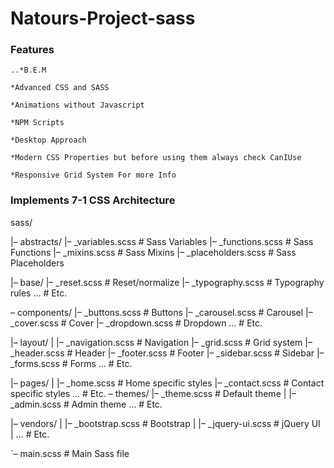 # Natours-Project-sass

### Features

    ..*B.E.M

    *Advanced CSS and SASS

    *Animations without Javascript

    *NPM Scripts

    *Desktop Approach

    *Modern CSS Properties but before using them always check CanIUse

    *Responsive Grid System For more Info


### Implements 7-1 CSS Architecture

sass/

|– abstracts/
   |– _variables.scss    # Sass Variables
   |– _functions.scss    # Sass Functions
   |– _mixins.scss       # Sass Mixins
  |– _placeholders.scss # Sass Placeholders

|– base/
   |– _reset.scss        # Reset/normalize
   |– _typography.scss   # Typography rules
   …                     # Etc.

– components/
   |– _buttons.scss      # Buttons
   |– _carousel.scss     # Carousel
   |– _cover.scss        # Cover
   |– _dropdown.scss     # Dropdown
  …                     # Etc.

|– layout/
|   |– _navigation.scss   # Navigation
   |– _grid.scss         # Grid system
   |– _header.scss       # Header
   |– _footer.scss       # Footer
   |– _sidebar.scss      # Sidebar
   |– _forms.scss        # Forms
   …                     # Etc.

|– pages/
|   |– _home.scss         # Home specific styles
   |– _contact.scss      # Contact specific styles
   …                     # Etc.
– themes/
  |– _theme.scss        # Default theme
|   |– _admin.scss        # Admin theme  …                     # Etc.

|– vendors/
|   |– _bootstrap.scss    # Bootstrap
|   |– _jquery-ui.scss    # jQuery UI
|   …                     # Etc.

`– main.scss              # Main Sass file

